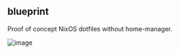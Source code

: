 ## blueprint

Proof of concept NixOS dotfiles without home-manager.

![image](https://bluemoji.io/cdn-proxy/646218c67da47160c64a84d5/66b3e9ab1c71c3adb2b2e71c_59.png)
